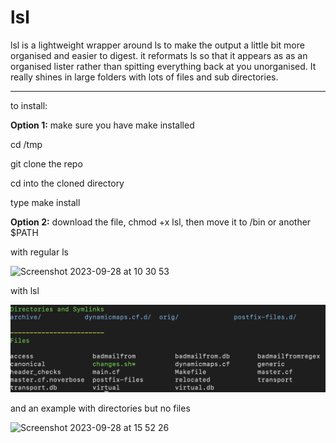 # lsl

lsl is a lightweight wrapper around ls to make the output a little bit more organised and easier to digest.
it reformats ls so that it appears as as an organised lister rather than spitting everything back at you unorganised.
It really shines in large folders with lots of files and sub directories.

------------

to install:

<b>Option 1:</b>
make sure you have make installed

cd /tmp

git clone the repo

cd into the cloned directory

type make install


<b>Option 2:</b>
download the file, chmod +x lsl, then move it to /bin or another $PATH


with regular ls

![Screenshot 2023-09-28 at 10 30 53](https://github.com/nightintoxicated/lsl/assets/50459012/6f4e9c90-32f3-4bd0-b62b-27a5c288b913)


with lsl

![a](https://github.com/nightintoxicated/lsl/blob/main/Screenshot%202024-02-27%20at%2011.06.21.png)

and an example with directories but no files

![Screenshot 2023-09-28 at 15 52 26](https://github.com/nightintoxicated/lsl/assets/50459012/b76ae4bf-9760-4f64-b330-7180cbfd7103)
